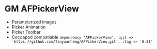 # GM AFPickerView

* Parameterized images 
* Picker Animation
* Picker Toolbar
* Cocoapod compatiable
`dependency 'AFPickerView', :git => 'https://github.com/fanyuanheng/AFPickerView.git', :tag => '0.21'`
